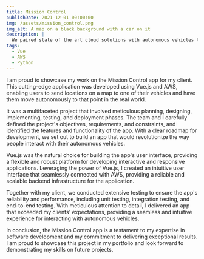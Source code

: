 ```yaml
---
title: Mission Control
publishDate: 2021-12-01 00:00:00
img: /assets/mission_control.png
img_alt: A map on a black background with a car on it
description: |
  We paired state of the art cloud solutions with autonomous vehicles to control them from a distance.
tags:
  - Vue
  - AWS
  - Python
---
```


I am proud to showcase my work on the Mission Control app for my client. This cutting-edge application was developed using Vue.js and AWS, enabling users to send locations on a map to one of their vehicles and have them move autonomously to that point in the real world.

It was a multifaceted project that involved meticulous planning, designing, implementing, testing, and deployment phases. The team and I carefully defined the project's objectives, requirements, and constraints, and identified the features and functionality of the app. With a clear roadmap for development, we set out to build an app that would revolutionize the way people interact with their autonomous vehicles.

Vue.js was the natural choice for building the app's user interface, providing a flexible and robust platform for developing interactive and responsive applications. Leveraging the power of Vue.js, I created an intuitive user interface that seamlessly connected with AWS, providing a reliable and scalable backend infrastructure for the application.

Together with my client, we conducted extensive testing to ensure the app's reliability and performance, including unit testing, integration testing, and end-to-end testing. With meticulous attention to detail, I delivered an app that exceeded my clients' expectations, providing a seamless and intuitive experience for interacting with autonomous vehicles.

In conclusion, the Mission Control app is a testament to my expertise in software development and my commitment to delivering exceptional results. I am proud to showcase this project in my portfolio and look forward to demonstrating my skills on future projects.
